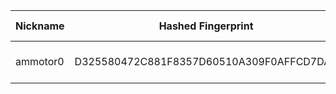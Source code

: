 | Nickname |  Hashed Fingerprint	| Or Addresses | Contact | Running | Flags | Last Seen | First Seen | Last Restarted | Advertised Bandwidth | Platform | Version | Version Status | Recommended Version | Verified hostnames | Exit policy |
|---|---|---|---|---|---|---|---|---|---|---|---|---|---|---|---|
|ammotor0 | D325580472C881F8357D60510A309F0AFFCD7DAA | ["98.148.66.23:443"] | 17y50v30@amotu.net | true | Running, V2Dir, Valid | 2025-10-05 04:00:00 | 2025-10-05 02:00:00 | 2025-10-05 00:36:25 | 0 | Tor 0.4.8.18 on Linux | 0.4.8.18 | recommended | true | ["syn-098-148-066-023.res.spectrum.com"] | ["reject *:*"]|

